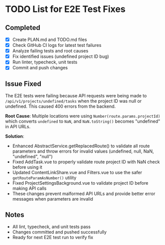 # TODO List for E2E Test Fixes

## Completed
- [x] Create PLAN.md and TODO.md files
- [x] Check GitHub CI logs for latest test failures
- [x] Analyze failing tests and root causes
- [x] Fix identified issues (undefined project ID bug)
- [x] Run linter, typecheck, unit tests
- [x] Commit and push changes

## Issue Fixed
The E2E tests were failing because API requests were being made to `/api/v1/projects/undefined/tasks` when the project ID was null or undefined. This caused 400 errors from the backend.

**Root Cause**: Multiple locations were using `Number(route.params.projectId)` which converts `undefined` to `NaN`, and `NaN.toString()` becomes "undefined" in API URLs.

**Solution**:
- Enhanced AbstractService.getReplacedRoute() to validate all route parameters and throw errors for invalid values (undefined, null, NaN, "undefined", "null")
- Fixed AddTask.vue to properly validate route project ID with NaN check before using it
- Updated ContentLinkShare.vue and Filters.vue to use the safer `getRouteParamAsNumber()` utility
- Fixed ProjectSettingsBackground.vue to validate project ID before making API calls
- These changes prevent malformed API URLs and provide better error messages when parameters are invalid

## Notes
- All lint, typecheck, and unit tests pass
- Changes committed and pushed successfully
- Ready for next E2E test run to verify fix